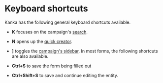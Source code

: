 # Keyboard shortcuts

Kanka has the following general keyboard shortcuts available.

* **K** focuses on the campaign's [search](features/search).
* **N** opens up the [quick creator](features/quick-creator).
* **]** toggles the [campaign's sidebar](features/campaigns/sidebar).
In most forms, the following shortcuts are also available.

* **Ctrl+S** to save the form being filled out
* **Ctrl+Shift+S** to save and continue editing the entity.